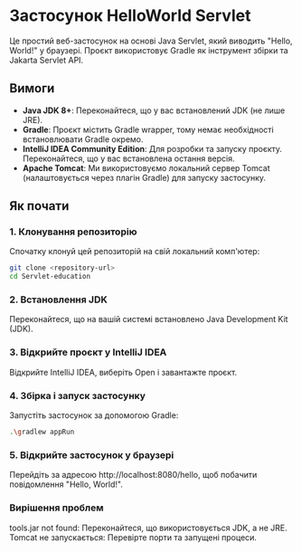 # Застосунок HelloWorld Servlet

Це простий веб-застосунок на основі Java Servlet, який виводить "Hello, World!" у браузері. Проєкт використовує Gradle як інструмент збірки та Jakarta Servlet API.

## Вимоги

- **Java JDK 8+**: Переконайтеся, що у вас встановлений JDK (не лише JRE).
- **Gradle**: Проєкт містить Gradle wrapper, тому немає необхідності встановлювати Gradle окремо.
- **IntelliJ IDEA Community Edition**: Для розробки та запуску проєкту. Переконайтеся, що у вас встановлена остання версія.
- **Apache Tomcat**: Ми використовуємо локальний сервер Tomcat (налаштовується через плагін Gradle) для запуску застосунку.

## Як почати

### 1. Клонування репозиторію

Спочатку клонуй цей репозиторій на свій локальний комп'ютер:

```bash
git clone <repository-url>
cd Servlet-education
```
### 2. Встановлення JDK
Переконайтеся, що на вашій системі встановлено Java Development Kit (JDK).
 
### 3. Відкрийте проєкт у IntelliJ IDEA
Відкрийте IntelliJ IDEA, виберіть Open і завантажте проєкт.
### 4. Збірка і запуск застосунку
   Запустіть застосунок за допомогою Gradle:

```bash 
.\gradlew appRun
```
### 5. Відкрийте застосунок у браузері
   Перейдіть за адресою http://localhost:8080/hello, щоб побачити повідомлення "Hello, World!".


### Вирішення проблем
tools.jar not found: Переконайтеся, що використовується JDK, а не JRE.
Tomcat не запускається: Перевірте порти та запущені процеси.